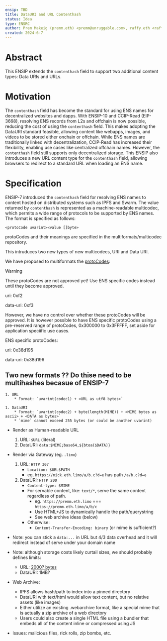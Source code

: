 ```yaml
---
ensip: TBD
title: DataURI and URL Contenthash
status: Idea
type: ENSRC
author: Prem Makeig (premm.eth) <premm@unruggable.com>, raffy.eth <raffy@unruggable.com>
created: 2024-6-7
---
```


# Abstract 

This ENSIP extends the `contenthash` field to support two additional content types: Data URIs and URLs.

# Motivation

The `contenthash` field has become the standard for using ENS names for decentralized websites and dapps. With ENSIP-10 and CCIP-Read (EIP-3668), resolving ENS records from L2s and offchain is now possible, reducing the cost of using the `contenthash` field. This makes adopting the DataURI standard feasible, allowing content like webapps, images, and videos to be stored either onchain or offchain. While ENS names are traditionally linked with decentralization, CCIP-Read has increased their flexibility, enabling use cases like centralized offchain names. However, the `contenthash` field still supports only decentralized storage. This ENSIP also introduces a new URL content type for the `contenthash` field, allowing browsers to redirect to a standard URL when loading an ENS name.

# Specification

ENSIP-7 introduced the `contenthash` field for resolving ENS names to content hosted on distributed systems such as IPFS and Swarm. The value returned by `contenthash` is represented as a machine-readable multicodec, which permits a wide range of protocols to be supported by ENS names. The format is specified as follows:

```
<protoCode uvarint><value []byte>
```

protoCodes and their meanings are specified in the multiformats/multicodec repository.

This intruduces two new types of new multicodecs, URI and Data URI.  

We have proposed to multiformats the [protoCodes](https://github.com/multiformats/multicodec/tree/master?tab=readme-ov-file#adding-new-multicodecs-to-the-table):

>[!WARNING] 
>These protoCodes are not approved yet! Use ENS specific codes instead until they become approved.

uri: 0xf2

data-uri: 0xf3

However, we have no control over whether these protoCodes will be approved. It is however possible to have ENS specific protoCodes using a pre-reserved range of protoCodes, 0x300000 to 0x3FFFFF, set aside for application speciific use cases. 

ENS specific protoCodes:

uri: 0x38d195

data-uri: 0x38d196

## Two new formats ?? Do thise need to be multihashes becasue of ENSIP-7
	1. URL
		* Format: `uvarint(codec1) + <URL as utf8 bytes>`

	1. DataURI
		* Format: `uvarint(codec2) + byte(length(MIME)) + <MIME bytes as ascii> + <DATA as bytes>`
		* `mime` cannot exceed 255 bytes (or could be another uvarint)

* Render as Human-readable URL
	1. URL: `$URL` (literal)
	1. DataURI: `data:$MIME;base64,${btoa($DATA)}`

* Render via Gateway (eg. `.limo`)
	1. URL: `HTTP 307`
		* `Location: $URL$PATH`
		* eg. `https://nick.eth.limo/a/b.c?d=e` has path `/a/b.c?d=e`
	1. DataURI: `HTTP 200`
		* `Content-type: $MIME`
		* For servable content, like: `text/*`, serve the same content regardless of path.
			* eg. `https://premm.eth.limo` === `https://premm.eth.limo/a/b/c`
			* Use HTML+JS to dynamically handle the path/querystring
			* See web archive ideas (below)
		* Otherwise:
			* `Content-Transfer-Encoding: binary` (or mime is sufficient?)
		
* Note: you can stick a `data:...` in URL but 4/3 data overhead and it will redirect instead of serve under your domain name

* Note: although storage costs likely curtail sizes, we should probably defines limits:
	* URL: [2000? bytes](https://stackoverflow.com/questions/417142/what-is-the-maximum-length-of-a-url-in-different-browsers)
	* DataURI: 1MB?

* Web Archive:
	* IPFS allows hash/path to index into a pinned directory
	* DataURI with text/html would allow text content, but no relative assets (like images)
	* Either utilize an existing .webarchive format, like a special mime that is actually a zip archive of a web directory
	* Users could also create a single HTML file using a bundler that embeds all of the content inline or compressed using JS

* Issues: malicious files, rick rolls, zip bombs, etc.
